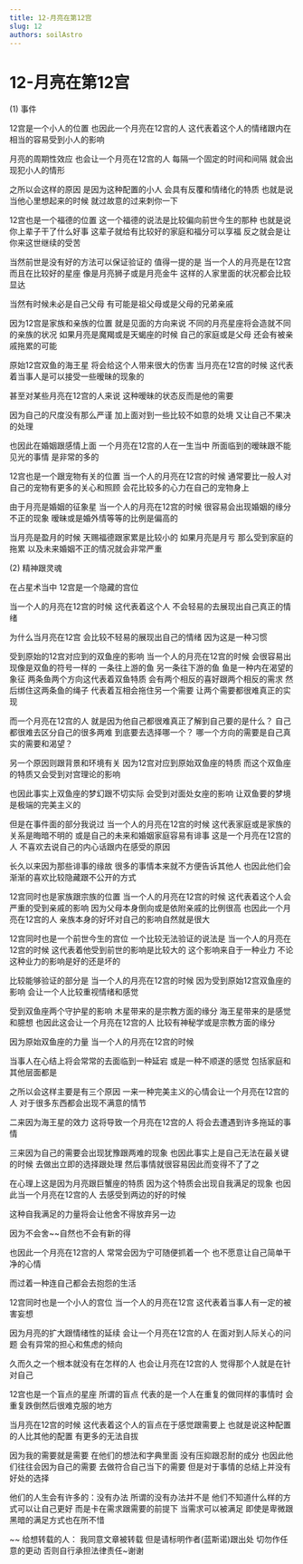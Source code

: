 ```yaml
---
title: 12-月亮在第12宫
slug: 12
authors: soilAstro
---
```


# 12-月亮在第12宫
(1) 事件

12宫是一个小人的位置
也因此一个月亮在12宫的人
这代表着这个人的情绪跟内在
相当的容易受到小人的影响

月亮的周期性效应
也会让一个月亮在12宫的人
每隔一个固定的时间和间隔
就会出现犯小人的情形

之所以会这样的原因
是因为这种配置的小人
会具有反覆和情绪化的特质
也就是说当他心里想起来的时候
就过故意的过来刺你一下

12宫也是一个福德的位置
这一个福德的说法是比较偏向前世今生的那种
也就是说你上辈子干了什么好事
这辈子就给有比较好的家庭和福分可以享福
反之就会是让你来这世继续的受苦

当然前世是没有好的方法可以保证验证的
值得一提的是
当一个人的月亮是在12宫而且在比较好的星座
像是月亮狮子或是月亮金牛
这样的人家里面的状况都会比较显达

当然有时候未必是自己父母
有可能是祖父母或是父母的兄弟亲戚

因为12宫是家族和亲族的位置
就是见面的方向来说
不同的月亮星座将会造就不同的亲族的状况
如果月亮是魔羯或是天蝎座的时候
自己的家庭或是父母
还会有被亲戚拖累的可能

原始12宫双鱼的海王星
将会给这个人带来很大的伤害
当月亮在12宫的时候
这代表着当事人是可以接受一些暧昧的现象的

甚至对某些月亮在12宫的人来说
这种暧昧的状态反而是他的需要

因为自己的尺度没有那么严谨
加上面对到一些比较不如意的处境
又让自己不果决的处理

也因此在婚姻跟感情上面
一个月亮在12宫的人在一生当中
所面临到的暧昧跟不能见光的事情
是非常的多的

12宫也是一个跟宠物有关的位置
当一个人的月亮在12宫的时候
通常要比一般人对自己的宠物有更多的关心和照顾
会花比较多的心力在自己的宠物身上

由于月亮是婚姻的征象星
当一个人的月亮在12宫的时候
很容易会出现婚姻的缘分不正的现象
暧昧或是婚外情等等的比例是偏高的

当月亮是盈月的时候
天赐福德跟家累是比较小的
如果月亮是月亏
那么受到家庭的拖累
以及未来婚姻不正的情况就会非常严重

(2) 精神跟灵魂

在占星术当中
12宫是一个隐藏的宫位

当一个人的月亮在12宫的时候
这代表着这个人
不会轻易的去展现出自己真正的情绪

为什么当月亮在12宫
会比较不轻易的展现出自己的情绪
因为这是一种习惯

受到原始的12宫对应到的双鱼座的影响
当一个人的月亮在12宫的时候
会很容易出现像是双鱼的符号一样的
一条往上游的鱼
另一条往下游的鱼
鱼是一种内在渴望的象征
两条鱼两个方向这代表着双鱼特质
会有两个相反的喜好跟两个相反的需求
然后绑住这两条鱼的绳子
代表着互相会拖住另一个需要
让两个需要都很难真正的实现

而一个月亮在12宫的人
就是因为他自己都很难真正了解到自己要的是什么？
自己都很难去区分自己的很多两难
到底要去选择哪一个？
哪一个方向的需要是自己真实的需要和渴望？

另一个原因则跟背景和环境有关
因为12宫对应到原始双鱼座的特质
而这个双鱼座的特质又会受到对宫理论的影响

也因此事实上双鱼座的梦幻跟不切实际
会受到对面处女座的影响
让双鱼要的梦境是极端的完美主义的

但是在事件面的部分我说过
当一个人的月亮在12宫的时候
这代表家庭或是家族的关系是晦暗不明的
或是自己的未来和婚姻家庭容易有诽事
这是一个月亮在12宫的人
不喜欢去说自己的内心话跟内在感受的原因

长久以来因为那些诽事的缘故
很多的事情本来就不方便告诉其他人
也因此他们会渐渐的喜欢比较隐藏跟不公开的方式

12宫同时也是家族跟宗族的位置
当一个人的月亮在12宫的时候
这代表着这个人会严重的受到亲戚的影响
因为父母本身倒向或是依附亲戚的比例很高
也因此一个月亮在12宫的人
亲族本身的好坏对自己的影响自然就是很大

12宫同时也是一个前世今生的宫位
一个比较无法验证的说法是
当一个人的月亮在12宫的时候
这代表着他受到前世的影响是比较大的
这个影响来自于一种业力
不论这种业力的影响是好的还是坏的

比较能够验证的部分是
当一个人的月亮在12宫的时候
因为受到原始12宫双鱼座的影响
会让一个人比较重视情绪和感觉

受到双鱼座两个守护星的影响
木星带来的是宗教方面的缘分
海王星带来的是感觉和臆想
也因此这会让一个月亮在12宫的人
比较有神秘学或是宗教方面的缘分

因为原始双鱼座的力量
当一个人的月亮在12宫的时候

当事人在心结上将会常常的去面临到一种延宕
或是一种不顺遂的感觉
包括家庭和其他层面都是

之所以会这样主要是有三个原因
一来一种完美主义的心情会让一个月亮在12宫的人
对于很多东西都会出现不满意的情节

二来因为海王星的效力
这将导致一个月亮在12宫的人
将会去遭遇到许多拖延的事情

三来因为自己的需要会出现犹豫跟两难的现象
也因此事实上是自己无法在最关键的时候
去做出立即的选择跟处理
然后事情就很容易因此而变得不了了之

在心理上这是因为月亮跟巨蟹座的特质
因为这个特质会出现自我满足的现象
也因此当一个月亮在12宫的人
去感受到两边的好的时候

这种自我满足的力量将会让他舍不得放弃另一边

因为不会舍~~自然也不会有新的得

也因此一个月亮在12宫的人
常常会因为宁可随便抓着一个
也不愿意让自己简单干净的心情

而过着一种连自己都会去抱怨的生活

12宫同时也是一个小人的宫位
当一个人的月亮在12宫
这代表着当事人有一定的被害妄想

因为月亮的扩大跟情绪性的延续
会让一个月亮在12宫的人
在面对到人际关心的问题
会有异常的担心和焦虑的倾向

久而久之一个根本就没有在怎样的人
也会让月亮在12宫的人
觉得那个人就是在针对自己

12宫也是一个盲点的星座
所谓的盲点
代表的是一个人在重复的做同样的事情时
会重复跌倒然后很难克服的地方

当月亮在12宫的时候
这代表着这个人的盲点在于感觉跟需要上
也就是说这种配置的人比其他的配置
有更多的无法自拔

因为我的需要就是需要
在他们的想法和字典里面
没有压抑跟忍耐的成分
也因此他们往往会因为自己的需要
去做符合自己当下的需要
但是对于事情的总结上并没有好处的选择

他们的人生会有许多的：没有办法
所谓的没有办法并不是
他们不知道什么样的方式可以让自己更好
而是卡在需求跟需要的前提下
当需求可以被满足
即使是卑微跟黑暗的满足方式也在所不惜

~~
给想转载的人：
我同意文章被转载
但是请标明作者(蓝斯诺)跟出处
切勿作任意的更动
否则自行承担法律责任~谢谢

 
  